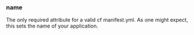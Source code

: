 ﻿### name

The only required attribute for a valid cf manifest.yml. As one might expect, this sets the name of your application.
